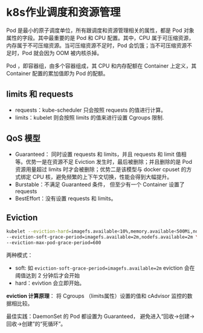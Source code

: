 # k8s作业调度和资源管理

Pod 是最小的原子调度单位，所有跟调度和资源管理相关的属性，都是 Pod 对象属性的字段。其中最重要的是 Pod 和 CPU 配置。其中，CPU 属于可压缩资源，内存属于不可压缩资源。当可压缩资源不足时，Pod 会饥饿；当不可压缩资源不足时，Pod 就会因为 OOM 被内核杀掉。

Pod ，即容器组，由多个容器组成，其 CPU 和内存配额在 Container 上定义，其 Container 配置的累加值即为 Pod 的配额。

## limits 和 requests

- requests：kube-scheduler 只会按照 requests 的值进行计算。
- limits：kubelet 则会按照 limits 的值来进行设置 Cgroups 限制.


## QoS 模型
- Guaranteed： 同时设置 requests 和 limits，并且 requests 和 limit 值相等。优势一是在资源不足 Eviction 发生时，最后被删除；并且删除的是 Pod 资源用量超过 limits 时才会被删除；优势二是该模型与 docker cpuset 的方式绑定 CPU 核，避免频繁的上下午文切换，性能会得到大幅提升。
- Burstable：不满足 Guaranteed 条件， 但至少有一个 Container 设置了 requests
- BestEffort：没有设置 requests 和 limits。

## Eviction 

```bash
kubelet --eviction-hard=imagefs.available<10%,memory.available<500Mi,nodefs.available<5%,nodefs.inodesFree<5% --eviction-soft=imagefs.available<30%,nodefs.available<10% \
--eviction-soft-grace-period=imagefs.available=2m,nodefs.available=2m \
--eviction-max-pod-grace-period=600
```

两种模式：
- soft: 如 `eviction-soft-grace-period=imagefs.available=2m`  eviction 会在阈值达到 2 分钟后才会开始
- hard：evivtion 会立即开始。

**eviction 计算原理**： 将 Cgroups （limits属性）设置的值和 cAdvisor 监控的数据相比较。


最佳实践：DaemonSet 的 Pod 都设置为 Guaranteed， 避免进入“回收->创建->回收->创建”的“死循环”。
